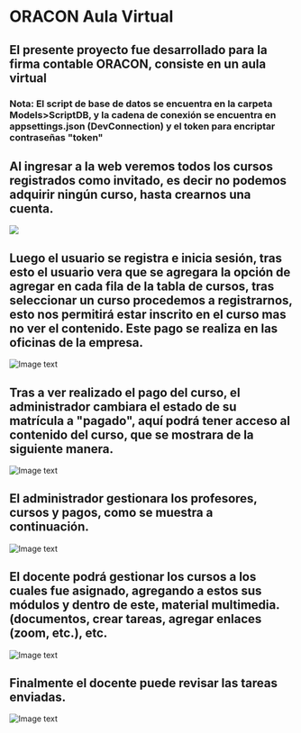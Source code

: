 ﻿# ORACON Aula Virtual



## El presente proyecto fue desarrollado para la firma contable ORACON, consiste en un aula virtual


### Nota: El script de base de datos se encuentra en la carpeta Models>ScriptDB, y la cadena de conexión se encuentra en appsettings.json (DevConnection) y el token para encriptar contraseñas "token"


## Al ingresar a la web veremos todos los cursos registrados como invitado, es decir no podemos adquirir ningún curso, hasta crearnos una cuenta.

![](md/invitado-home.gif)


## Luego el usuario se registra e inicia sesión, tras esto el usuario vera que se agregara la opción de agregar en cada fila de la tabla de cursos, tras seleccionar un curso procedemos a registrarnos, esto nos permitirá estar inscrito en el curso mas no ver el contenido. Este pago se realiza en las oficinas de la empresa. 

![Image text](./md/usuario-registro_login_y_inscripcion_en_curso.gif)


## Tras a ver realizado el pago del curso, el administrador cambiara el estado de su matrícula a "pagado", aquí podrá tener acceso al contenido  del curso, que se mostrara de la siguiente manera. 
![Image text](./md/usuario-mi_aprendizaje_conetnido.gif)


## El administrador gestionara los profesores, cursos y pagos, como se muestra a continuación. 

![Image text](./md/admin-cursos_docentes_y_pagos.gif)


## El docente podrá gestionar los cursos a los cuales fue asignado, agregando a estos sus módulos y dentro de este, material multimedia. (documentos, crear tareas, agregar enlaces (zoom, etc.), etc.

![Image text](./md/docente-gestion_de_curso.gif)


## Finalmente el docente puede revisar las tareas enviadas. 

![Image text](./md/docente-revisar_entrega.gif)

